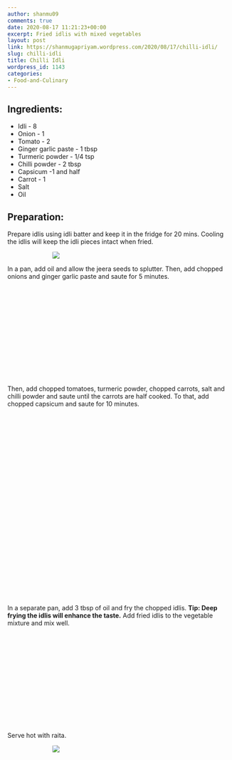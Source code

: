 ```yaml
---
author: shanmu09
comments: true
date: 2020-08-17 11:21:23+00:00
excerpt: Fried idlis with mixed vegetables
layout: post
link: https://shanmugapriyam.wordpress.com/2020/08/17/chilli-idli/
slug: chilli-idli
title: Chilli Idli
wordpress_id: 1143
categories:
- Food-and-Culinary
---
```

<style>
.square {
    float:left;
    width: 49%;
    border-radius:5%;
    padding-bottom : 40%; /* = width for a 1:1 aspect ratio */
    margin:0.5%;
    background-position:center center;
    background-repeat:no-repeat;
    background-size:cover; /* you change this to "contain" if you don't want the images to be cropped */
}
	
#break {
    clear:both;
}

.img_1{background-image:url('https://shanmugapriyam.files.wordpress.com/2020/08/00100lrportrait_00100_burst20200731170641292_cover.jpg');}
.img_2{background-image:url('https://shanmugapriyam.files.wordpress.com/2020/08/00100lrportrait_00100_burst20200731170704994_cover.jpg');}
.img_3{background-image:url('https://shanmugapriyam.files.wordpress.com/2020/08/00100lrportrait_00100_burst20200731171228067_cover.jpg');}
.img_4{background-image:url('https://shanmugapriyam.files.wordpress.com/2020/08/00100lrportrait_00100_burst20200731171419048_cover.jpg');}
.img_5{background-image:url('https://shanmugapriyam.files.wordpress.com/2020/08/00100lrportrait_00100_burst20200731171700178_cover.jpg');}
.img_6{background-image:url('https://shanmugapriyam.files.wordpress.com/2020/08/00100lrportrait_00100_burst20200731171832932_cover.jpg');}
.img_7{background-image:url('https://shanmugapriyam.files.wordpress.com/2020/08/00100lrportrait_00100_burst20200731174430767_cover.jpg');}
.img_8{background-image:url('https://shanmugapriyam.files.wordpress.com/2020/08/00100lrportrait_00100_burst20200731175208695_cover.jpg');}


.resize_fit_center {
    max-width:60%;
    max-height:60%;
    vertical-align: middle;
    display: block;
    margin-left: auto;
    margin-right: auto;
    border-radius:5%;
}

.center {
  margin: auto;
  width: 60%;
}
</style>



## Ingredients:







  * Idli - 8
  * Onion - 1
  * Tomato - 2
  * Ginger garlic paste - 1 tbsp
  * Turmeric powder - 1/4 tsp
  * Chilli powder - 2 tbsp
  * Capsicum -1 and half
  * Carrot - 1
  * Salt
  * Oil






## Preparation:







Prepare idlis using idli batter and keep it in the fridge for 20 mins. Cooling the idlis will keep the idli pieces intact when fried.




<div>
	<img src="https://shanmugapriyam.files.wordpress.com/2020/08/00100lrportrait_00100_burst20200731172811079_cover.jpg?w=998"  class="resize_fit_center"/>
</div>
<p/>






In a pan, add oil and allow the jeera seeds to splutter. Then, add chopped onions and ginger garlic paste and saute for 5 minutes.






<div class="square img_1">
</div>
<div class="square img_2">
</div>
<div id="break"> </div>
<p/>








Then, add chopped tomatoes, turmeric powder, chopped carrots, salt and chilli powder and saute until the carrots are half cooked. To that, add chopped capsicum and saute for 10 minutes.






<div class="square img_3">
</div>
<div class="square img_4">
</div>
<div class="square img_5">
</div>
<div class="square img_6">
 </div>
<div id="break"> </div>
<p/>







In a separate pan, add 3 tbsp of oil and fry the chopped idlis. **Tip: Deep frying the idlis will enhance the taste.** Add fried idlis to the vegetable mixture and mix well.





<div class="square img_7">
</div>
<div class="square img_8">
 </div>
<div id="break"> </div>
<p/>









Serve hot with raita.




<div>
	<img src="https://shanmugapriyam.files.wordpress.com/2020/08/00100lrportrait_00100_burst20200731202725386_cover.jpg?w=1024"  class="resize_fit_center"/>
</div>
<p/>








